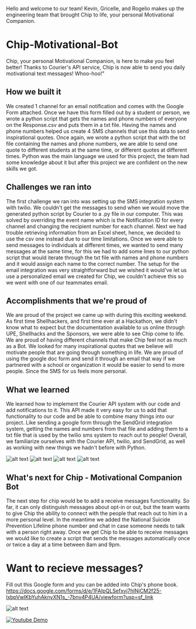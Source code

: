 Hello and welcome to our team! 
Kevin, Gricelle, and Rogelio makes up the engineering team that brought Chip to life, your personal Motivational Companion. 

# Chip-Motivational-Bot
Chip, your personal Motivational Companion, is here to make you feel better! 
Thanks to Courier's API service, Chip is now able to send you daily motivational text messages! Whoo-hoo!"

## How we built it
We created 1 channel for an email notification and comes with the Google Form attached. Once we have this form filled out by a student or person, we wrote a python script that gets the names and phone numbers of everyone on the Response.csv and puts them in a txt file. Having the names and phone numbers helped us create 4 SMS channels that use this data to send inspirational quotes. Once again, we wrote a python script that with the txt file containing the names and phone numbers, we are able to send one quote to different students at the same time, or different quotes at different times. Python was the main language we used for this project, the team had some knowledge about it but after this project we are confident on the new skills we got.

## Challenges we ran into
The first challenge we ran into was setting up the SMS integration system with twilio. We couldn't get the messages to send when we would move the generated python script by Courier to a .py file in our computer. This was solved by overriding the event name which is the Notification ID for every channel and changing the recipient number for each channel. Next we had trouble retrieving information from an Excel sheet, hence, we decided to use the csv one instead due to our time limitations. Once we were able to send messages to individuals at different times, we wanted to send many messages at the same time, for this we had to add some lines to our python script that would iterate through the txt file with names and phone numbers and it would assign each name to the correct number. The setup for the email integration was very straightforward but we wished it would've let us use a personalized email we created for Chip, we couldn't achieve this so we went with one of our teammates email.

## Accomplishments that we're proud of
We are proud of the project we came up with during this exciting weekend. As first time Shellhackers, and first time ever at a Hackathon, we didn't know what to expect but the documentation available to us online through UPE, Shellhacks and the Sponsors, we were able to see Chip come to life. We are proud of having different channels that make Chip feel not as much as a Bot. We looked for many inspirational quotes that we believe will motivate people that are going through something in life. We are proud of using the google doc form and send it through an email that way if we partnered with a school or organization it would be easier to send to more people. Since the SMS for us feels more personal.

## What we learned
We learned how to implement the Courier API system with our code and add notifications to it. This API made it very easy for us to add that functionality to our code and be able to combine many things into our project. Like sending a google form through the SendGrid integration system, getting the names and numbers from that file and adding them to a txt file that is used by the twilio sms system to reach out to people! Overall, we familiarize ourselves with the Courier API, twilio, and SendGrid, as well as working with new things we hadn't before with Python.

![alt text](https://i.imgur.com/5rrB75C.jpg)
![alt text](https://i.imgur.com/zw5qIxB.jpg)
![alt text](https://i.imgur.com/Jm6e0R1.jpg)
![alt text](https://i.imgur.com/TENezRG.jpg)

## What's next for Chip - Motivational Companion Bot
The next step for chip would be to add a receive messages functionality. So far, it can only distinguish messages about opt-in or out, but the team wants to give Chip the ability to connect with the people that reach out to him in a more personal level. In the meantime we added the National Suicide Prevention Lifeline phone number and chat in case someone needs to talk with a person right away. Once we get Chip to be able to receive messages we would like to create a script that sends the messages automatically once or twice a day at a time between 8am and 9pm.

# Want to recieve messages?
Fill out this Google form and you can be added into Chip's phone book.
https://docs.google.com/forms/d/e/1FAIpQLSefxvj7hlNjCM2f25-lxbpVwIKbYuhAknyXN1s_-7bnv4P4UA/viewform?usp=sf_link

![alt text](https://i.imgur.com/C0gvEgI.jpg)

[![Youtube Demo](https://s17026.pcdn.co/wp-content/uploads/sites/13/2017/10/Screen-Shot-2017-10-26-at-16.36.01.png)](https://youtu.be/YLI_GPDXQYg)

